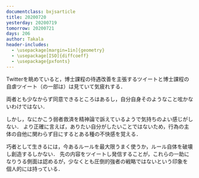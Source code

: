 ```yaml
---
documentclass: bxjsarticle
title: 20200720
yesterday: 20200719
tomorrow: 20200721
days: 206
author: Takala
header-includes:
  - \usepackage[margin=1in]{geometry}
  - \usepackage[ISO]{diffcoeff}
  - \usepackage{pxfonts}
---
```



Twitterを眺めていると，博士課程の待遇改善を主張するツイートと博士課程の自虐ツイート（の一部は）は見ていて気疲れする．


両者とも少なからず同意できるところはあるし，自分自身そのようなこと呟かないわけではない．


しかし，なにかこう弱者救済を精神論で訴えているようで気持ちのよい感じがしない．
より正確に言えば，ありたい自分がしたいことではないため，行為の主体の自他に関わらず目にするとある種の不快感を覚える．


巧者として生きるには，今あるルールを最大限うまく使うか，ルール自体を破壊し創造するしかない．
先の内容をツイートし発信することが，これらの一助になりうる側面は認めるが，少なくとも圧倒的強者の戦略ではないという印象を
個人的には持っている．